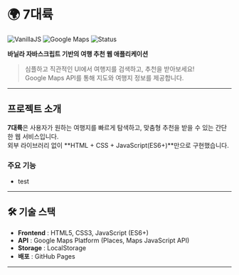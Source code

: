 # 🌍 7대륙
![VanillaJS](https://img.shields.io/badge/VanillaJS-ES6+-yellow)
![Google Maps](https://img.shields.io/badge/API-Google%20Maps-blue)
![Status](https://img.shields.io/badge/Status-Completed-brightgreen)

**바닐라 자바스크립트 기반의 여행 추천 웹 애플리케이션**  
> 심플하고 직관적인 UI에서 여행지를 검색하고, 추천을 받아보세요!  
> Google Maps API를 통해 지도와 여행지 정보를 제공합니다.

---

## 프로젝트 소개  
**7대륙**은 사용자가 원하는 여행지를 빠르게 탐색하고, 맞춤형 추천을 받을 수 있는 간단한 웹 서비스입니다.  
외부 라이브러리 없이 **HTML + CSS + JavaScript(ES6+)**만으로 구현했습니다.

### 주요 기능  
- test

---

## 🛠 기술 스택  
- **Frontend** : HTML5, CSS3, JavaScript (ES6+)  
- **API** : Google Maps Platform (Places, Maps JavaScript API)  
- **Storage** : LocalStorage  
- **배포** : GitHub Pages  

---